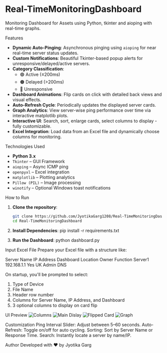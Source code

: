 # Real-TimeMonitoringDashboard
Monitoring Dashboard for Assets using Python, tkinter and aioping with real-time graphs.

Features

- **Dynamic Auto-Pinging**: Asynchronous pinging using `aioping` for near real-time server status updates.
- **Custom Notifications**: Beautiful Tkinter-based popup alerts for unresponsive/delayed/active servers.
- **Category Classification**:
  - 🟢 Active (≤200ms)
  - 🟠 Delayed (>200ms)
  - 🔴 Unresponsive
- **Dashboard Animations**: Flip cards on click with detailed back views and visual effects.
- **Auto-Refresh Cycle**: Periodically updates the displayed server cards.
- **Graph Analytics**: View server-wise ping performance over time via interactive matplotlib plots.
- **Interactive UI**: Search, sort, enlarge cards, select columns to display - fully customizable.
- **Excel Integration**: Load data from an Excel file and dynamically choose columns for monitoring.

Technologies Used

- **Python 3.x**
- `Tkinter` – GUI Framework
- `aioping` – Async ICMP ping
- `openpyxl` – Excel integration
- `matplotlib` – Plotting analytics
- `Pillow (PIL)` – Image processing
- `winotify` – Optional Windows toast notifications

How to Run

1. **Clone the repository**:
   ```bash
   git clone https://github.com/JyotikaGarg1208/Real-TimeMonitoringDashboard.git
   cd Real-TimeMonitoringDashboard

2. **Install Dependencies**:
   pip install -r requirements.txt

3. **Run the Dashboard**:
   python dashboard.py

Input Excel File
Prepare your Excel file with a structure like:

Server Name	IP Address	Dashboard	Location	Owner	Function
  Server1	192.168.1.1	   Yes	      UK	    Admin	  DNS

On startup, you'll be prompted to select:
1. Type of Device
2. File Name
3. Header row number
4. Columns for Server Name, IP Address, and Dashboard
5. 3 optional columns to display on card flip

UI Preview
![Columns]({C87CCA49-8D40-4557-9A7C-2BAFD92BB670}.png)
![Main Dislay]({9B6A4EA7-A6C4-49C7-B8CF-216CC2C4D92C}.png)
![Flipped Card]({BF1055BC-A6B6-43E5-84D5-95ECD04E86ED}.png)
![Graph]({12362F84-66E8-46B0-864A-DB9129B9E928}.png)

Customization
Ping Interval Slider: Adjust between 5–60 seconds.
Auto-Refresh: Toggle on/off for auto cycling.
Sorting: Sort by Server Name or Response Time.
Search: Instantly locate a server by name/IP.

Author
Developed with ❤️ by Jyotika Garg